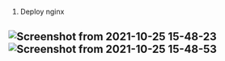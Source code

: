1. Deploy nginx

![Screenshot from 2021-10-25 15-48-23](https://user-images.githubusercontent.com/61839115/138700073-6efc3285-e6e4-4f10-9b4e-e2f968c68808.png)
![Screenshot from 2021-10-25 15-48-53](https://user-images.githubusercontent.com/61839115/138700078-fa89795a-da1f-447b-ac5d-b4525bdd3952.png)
------
